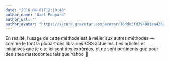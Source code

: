 ```yaml
---
date: "2016-04-01T12:10:40"
author_name: "Gaël Poupard"
author_url: ""
author_avatar: "https://secure.gravatar.com/avatar/76dde5fd394081aa4261802372fe2e33?s=48&d=mm&r=g"
---
```

En réalité, l’usage de cette méthode est à mêler aux autres méthodes — comme le font la plupart des librairies CSS actuelles. Les articles et initiatives que je cite ici sont des extrêmes, et ne sont pertinents que pour des sites mastodontes tels que Yahoo 🙂
